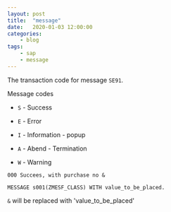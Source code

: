 ```yaml
---
layout: post
title:	"message"
date:	2020-01-03 12:00:00
categories:
    - blog
tags:
    - sap
    - message
---
```


The transaction code for message `SE91`.

Message codes

* `S` - Success

* `E` - Error

* `I` - Information - popup

* `A` - Abend - Termination

* `W` - Warning

~~~abap
000 Succees, with purchase no &
~~~

~~~abap
MESSAGE s001(ZMESF_CLASS) WITH value_to_be_placed.
~~~

`&` will be replaced with 'value_to_be_placed'